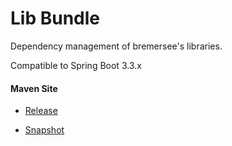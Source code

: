 # Lib Bundle

Dependency management of bremersee's libraries.

Compatible to Spring Boot 3.3.x

#### Maven Site

- [Release](https://bremersee.github.io/lib-bundle/index.html)

- [Snapshot](https://nexus.bremersee.org/repository/maven-sites/lib-bundle/0.1.0-SNAPSHOT/index.html)

